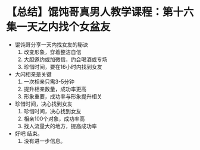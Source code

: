 # 【总结】馄饨哥真男人教学课程：第十六集一天之内找个女盆友

-   馄饨哥分享一天内找女友的秘诀
    1.  改变形象，穿着整洁自信
    2.  大胆邀约或加微信，约会喝酒或专场
    3.  珍惜时间，要在16小时内找到女友
-   大闪相亲是关键
    1.  一次相亲只需3-5分钟
    2.  提升相亲数量，成功率更高
    3.  形象重要，成功率与形象提升相关
-   珍惜时间，决心找到女友
    1.  珍惜时间，决心找到女友
    2.  相亲100个对象，成功率高
    3.  找人流量大的地方，提高成功率
-   好吧 结束。
    1.  没有进一步信息。